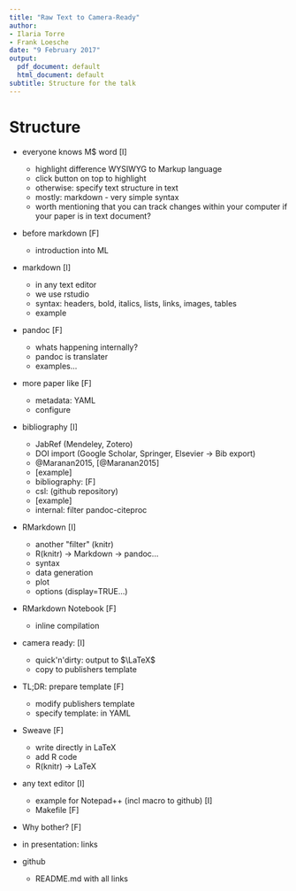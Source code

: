 ```yaml
---
title: "Raw Text to Camera-Ready"
author:
- Ilaria Torre
- Frank Loesche
date: "9 February 2017"
output:
  pdf_document: default
  html_document: default
subtitle: Structure for the talk
---
```


# Structure

- everyone knows M$ word  [I]
    - highlight difference WYSIWYG to Markup language
    - click button on top to highlight
    - otherwise: specify text structure in text
    - mostly: markdown - very simple syntax
    - worth mentioning that you can track changes within your computer if your paper is in text document?
- before markdown [F]
    - introduction into ML
    
- markdown [I]
    - in any text editor
    - we use rstudio
    - syntax: headers, bold, italics, lists, links, images, tables
    - example
- pandoc [F]
    - whats happening internally?
    - pandoc is translater
    - examples...
- more paper like [F]
    - metadata: YAML
    - configure
- bibliography [I]
    - JabRef (Mendeley, Zotero)
    - DOI import (Google Scholar, Springer, Elsevier -> Bib export)
    - @Maranan2015, [@Maranan2015]
    - [example]
    - bibliography: [F]
    - csl: (github repository)
    - [example]
    - internal: filter pandoc-citeproc
- RMarkdown [I]
    - another "filter" (knitr)
    - R(knitr) -> Markdown -> pandoc...
    - syntax
    - data generation
    - plot
    - options (display=TRUE...)
- RMarkdown Notebook [F]
    - inline compilation
- camera ready: [I]
    - quick'n'dirty: output to $\LaTeX$
    - copy to publishers template
- TL;DR: prepare template [F]
    - modify publishers template
    - specify template: in YAML
- Sweave [F]
    - write directly in LaTeX
    - add R code
    - R(knitr) -> LaTeX
- any text editor [I]
    - example for Notepad++ (incl macro to github) [I]
    - Makefile [F]
- Why bother? [F]
- in presentation: links
- github
    - README.md with all links